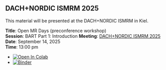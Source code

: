 ## DACH+NORDIC ISMRM 2025

This material will be presented at the DACH+NORDIC ISMRM in Kiel.

**Title**: Open MR Days (preconference workshop)  
**Session**: BART Part 1: Introduction
**Meeting**: [DACH+NORDIC ISMRM 2025](https://ismrm-dach-2025.moincc.de/)  
**Date**: September 14, 2025  
**Time**: 13:00 pm  


* [![Open In Colab](https://colab.research.google.com/assets/colab-badge.svg)](https://colab.research.google.com/github/mrirecon/bart-workshop/blob/master/dach_ismrm2025/introduction/introduction_exercise.ipynb)
* [![Binder](https://mybinder.org/badge_logo.svg)](https://mybinder.org/v2/git/https%3A%2F%2Fgitlab.tugraz.at%2Fibi%2Fmrirecon%2F%2Ftutorials%2F%2Fbart-workshop/master?urlpath=%2Fdoc%2Ftree%2Fdach_ismrm2025/introduction/introduction_exercise.ipynb)

